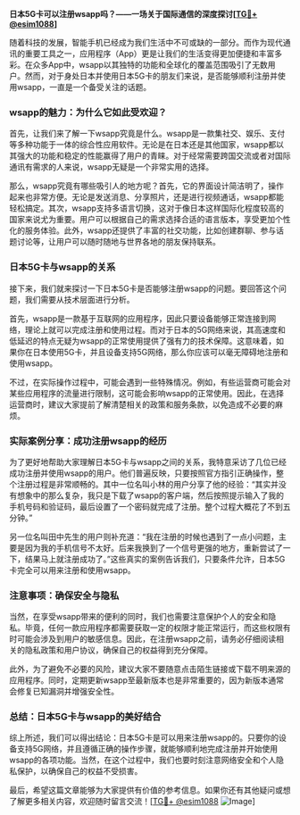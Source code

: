 **日本5G卡可以注册wsapp吗？——一场关于国际通信的深度探讨[[TG💪+ @esim1088](https://t.me/s/esim1088)]**

随着科技的发展，智能手机已经成为我们生活中不可或缺的一部分。而作为现代通讯的重要工具之一，应用程序（App）更是让我们的生活变得更加便捷和丰富多彩。在众多App中，wsapp以其独特的功能和全球化的覆盖范围吸引了无数用户。然而，对于身处日本并使用日本5G卡的朋友们来说，是否能够顺利注册并使用wsapp，一直是一个备受关注的话题。

### wsapp的魅力：为什么它如此受欢迎？

首先，让我们来了解一下wsapp究竟是什么。wsapp是一款集社交、娱乐、支付等多种功能于一体的综合性应用软件。无论是在日本还是其他国家，wsapp都以其强大的功能和稳定的性能赢得了用户的青睐。对于经常需要跨国交流或者对国际通讯有需求的人来说，wsapp无疑是一个非常实用的选择。

那么，wsapp究竟有哪些吸引人的地方呢？首先，它的界面设计简洁明了，操作起来也非常方便。无论是发送消息、分享照片，还是进行视频通话，wsapp都能轻松搞定。其次，wsapp支持多语言切换，这对于像日本这样国际化程度较高的国家来说尤为重要。用户可以根据自己的需求选择合适的语言版本，享受更加个性化的服务体验。此外，wsapp还提供了丰富的社交功能，比如创建群聊、参与话题讨论等，让用户可以随时随地与世界各地的朋友保持联系。

### 日本5G卡与wsapp的关系

接下来，我们就来探讨一下日本5G卡是否能够注册wsapp的问题。要回答这个问题，我们需要从技术层面进行分析。

首先，wsapp是一款基于互联网的应用程序，因此只要设备能够正常连接到网络，理论上就可以完成注册和使用过程。而对于日本的5G网络来说，其高速度和低延迟的特点无疑为wsapp的正常使用提供了强有力的技术保障。这意味着，如果你在日本使用5G卡，并且设备支持5G网络，那么你应该可以毫无障碍地注册和使用wsapp。

不过，在实际操作过程中，可能会遇到一些特殊情况。例如，有些运营商可能会对某些应用程序的流量进行限制，这可能会影响wsapp的正常使用。因此，在选择运营商时，建议大家提前了解清楚相关的政策和服务条款，以免造成不必要的麻烦。

### 实际案例分享：成功注册wsapp的经历

为了更好地帮助大家理解日本5G卡与wsapp之间的关系，我特意采访了几位已经成功注册并使用wsapp的用户。他们普遍反映，只要按照官方指引正确操作，整个注册过程是非常顺畅的。其中一位名叫小林的用户分享了他的经验：“其实并没有想象中的那么复杂，我只是下载了wsapp的客户端，然后按照提示输入了我的手机号码和验证码，最后设置了一个密码就完成了注册。整个过程大概花了不到五分钟。”

另一位名叫田中先生的用户则补充道：“我在注册的时候也遇到了一点小问题，主要是因为我的手机信号不太好。后来我换到了一个信号更强的地方，重新尝试了一下，结果马上就注册成功了。”这些真实的案例告诉我们，只要条件允许，日本5G卡完全可以用来注册和使用wsapp。

### 注意事项：确保安全与隐私

当然，在享受wsapp带来的便利的同时，我们也需要注意保护个人的安全和隐私。毕竟，任何一款应用程序都需要获取一定的权限才能正常运行，而这些权限有时可能会涉及到用户的敏感信息。因此，在注册wsapp之前，请务必仔细阅读相关的隐私政策和用户协议，确保自己的权益得到充分保障。

此外，为了避免不必要的风险，建议大家不要随意点击陌生链接或下载不明来源的应用程序。同时，定期更新wsapp至最新版本也是非常重要的，因为新版本通常会修复已知漏洞并增强安全性。

### 总结：日本5G卡与wsapp的美好结合

综上所述，我们可以得出结论：日本5G卡是可以用来注册wsapp的。只要你的设备支持5G网络，并且遵循正确的操作步骤，就能够顺利地完成注册并开始使用wsapp的各项功能。当然，在这个过程中，我们也要时刻注意网络安全和个人隐私保护，以确保自己的权益不受损害。

最后，希望这篇文章能够为大家提供有价值的参考信息。如果你还有其他疑问或想了解更多相关内容，欢迎随时留言交流！[[TG💪+ @esim1088](https://t.me/s/esim1088) ![Image](https://i.postimg.cc/4NQfJmqS/Snipaste-2025-05-13-00-14-12.png)]